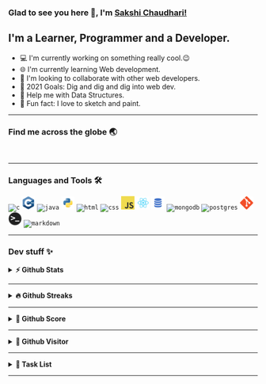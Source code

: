 ### Glad to see you here 👋, I'm [Sakshi Chaudhari!](https://github.com/sakshi-chaudhari/)

## I'm a Learner, Programmer and a Developer.

- 💻 I'm currently working on something really cool.😉
- 🌐 I'm currently learning Web development.
- 🤝 I'm looking to collaborate with other web developers.
- 🎯 2021 Goals: Dig and dig and dig into web dev.
- 🥺 Help me with Data Structures.
- 🎨 Fun fact: I love to sketch and paint.

---

### Find me across the globe 🌏

[<img align="left" alt="" width="24px" src="https://img.icons8.com/fluency/48/000000/gmail-new.png" />][gmail]
[<img align="left" alt="" width="24px" src="https://img.icons8.com/color/48/000000/linkedin.png" />][linkedin]
[<img align="left" alt="" width="24px" src="https://img.icons8.com/color-glass/48/000000/code.png" />][hackerrank]
[<img align="left" alt="" width="24px" src="https://img.icons8.com/fluency/48/000000/instagram-new.png" />][instagram]
[<img align="left" alt="" width="24px" src="https://img.icons8.com/color/48/000000/facebook-new.png" />][facebook]
[<img align="left" alt="" width="24px" src="https://img.icons8.com/fluency/48/000000/twitter.png" />][twitter]

<br />

---

[gmail]: sakshee1603@gmail.com
[instagram]: https://www.instagram.com/_sakshi_chaudhari_/
[linkedin]: https://www.linkedin.com/in/sakshi-chaudhari-b8585b192/
[facebook]: https://www.facebook.com/sakshi.chaudhari.1000/
[hackerrank]: https://www.hackerrank.com/sakshee1603
[twitter]: https://twitter.com/C_Sakshi_

### Languages and Tools 🛠

<code><img height="27" src="https://img.icons8.com/nolan/64/c.png" alt="c"></code>
<code><img height="27" src="https://raw.githubusercontent.com/github/explore/80688e429a7d4ef2fca1e82350fe8e3517d3494d/topics/cpp/cpp.png" alt="cpp"></code>
<code><img height="27" src="https://img.icons8.com/nolan/64/java-coffee-cup-logo.png" alt="java"></code>
<code><img height="27" src="https://raw.githubusercontent.com/github/explore/80688e429a7d4ef2fca1e82350fe8e3517d3494d/topics/python/python.png" alt="python"></code>
<code><img height="27" src="https://img.icons8.com/color/64/000000/html-5.png" alt="html"></code>
<code><img height="27" src="https://img.icons8.com/color/48/000000/css3.png" alt="css"></code>
<code><img height="27" src="https://raw.githubusercontent.com/github/explore/80688e429a7d4ef2fca1e82350fe8e3517d3494d/topics/javascript/javascript.png" alt="javascript"></code>
<code><img height="27" src="https://raw.githubusercontent.com/github/explore/80688e429a7d4ef2fca1e82350fe8e3517d3494d/topics/react/react.png" alt="react"></code>
<code><img height="27" src="https://raw.githubusercontent.com/github/explore/80688e429a7d4ef2fca1e82350fe8e3517d3494d/topics/sql/sql.png" alt="sql"></code>
<code><img height="27" src="https://encrypted-tbn0.gstatic.com/images?q=tbn%3AANd9GcSTTzPAw-55ssm1Im594xYZ9eRQu2JylrkYLg&usqp=CAU" alt="mongodb"></code>
<code><img height="27" src="https://img.icons8.com/color/48/000000/postgreesql.png" alt="postgres"></code>
<code><img height="27" src="https://raw.githubusercontent.com/devicons/devicon/master/icons/git/git-original.svg" alt="git"></code>
<code><img height="27" src="https://raw.githubusercontent.com/github/explore/80688e429a7d4ef2fca1e82350fe8e3517d3494d/topics/terminal/terminal.png" alt="terminal"></code>
<code><img height="27" src="https://img.icons8.com/nolan/64/markdown.png" alt="markdown"></code>

---

### Dev stuff ✨

<details>	
  <summary><b>⚡ Github Stats</b></summary>

  <br />
  <img height="180em" src="https://github-readme-stats.vercel.app/api?username=sakshi-chaudhari&show_icons=true&hide_border=true&&count_private=true&include_all_commits=true&theme=dark" />
  <img height="180em" src="https://github-readme-stats.vercel.app/api/top-langs/?username=sakshi-chaudhari&show_icons=true&hide_border=true&layout=compact&langs_count=8&theme=dark"/>
</details>

---

<details>	
  <summary><b>🔥 Github Streaks</b></summary>

  <br />
  <img height="180em" src="https://github-readme-streak-stats.herokuapp.com/?user=sakshi-chaudhari&hide_border=true&theme=react" />
</details>

---

<details>	
  <summary><b>💯 Github Score</b></summary>
  
  <br />
  <img height="27" src="https://img.shields.io/badge/dynamic/json?label=Gitwar%20Profile%20Score&style=for-the-badge&color=0088cc&logo=github&logoColor=white&query=score&url=http%3A%2F%2Fgitwar.herokuapp.com%2Fapi%2Fsakshi-chaudhari">
</details>

---

<details>	
  <summary><b>👀 Github Visitor</b></summary>
  <br />
  <img height="27" src="https://profile-counter.glitch.me/sakshi-chaudhari/count.svg">
  
</details>

---

<details>	
  <summary><b>📝 Task List</b></summary>

- [x] 2020 Goals
- [x] Data Structures
- [ ] Web Development
- [ ] React
</details>

---
